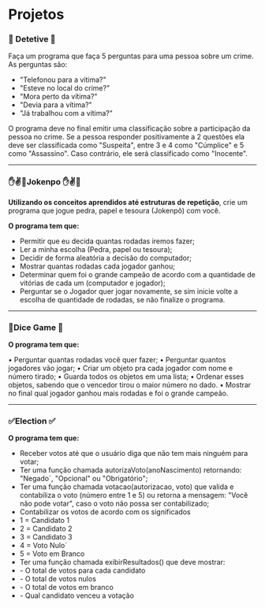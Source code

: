 # Projetos

### :cop: Detetive :cop:

Faça um programa que faça 5 perguntas para uma pessoa sobre um crime. As perguntas são:

- "Telefonou para a vítima?"
- "Esteve no local do crime?"
- "Mora perto da vítima?"
- "Devia para a vítima?"
- "Já trabalhou com a vítima?" 

O programa deve no final emitir uma classificação sobre a participação da pessoa no crime. Se a pessoa responder positivamente a 2 questões ela deve ser classificada como "Suspeita", entre 3 e 4 como "Cúmplice" e 5 como "Assassino". Caso contrário, ele será classificado como "Inocente".

----

### :hand::v::punch:Jokenpo :hand::v::punch:

**Utilizando os conceitos aprendidos até estruturas de repetição**, crie um programa que jogue pedra, papel
e tesoura (Jokenpô) com você.

**O programa tem que:**

- Permitir que eu decida quantas rodadas iremos fazer;
- Ler a minha escolha (Pedra, papel ou tesoura);
- Decidir de forma aleatória a decisão do computador;
- Mostrar quantas rodadas cada jogador ganhou;
- Determinar quem foi o grande campeão de acordo com a quantidade de vitórias de cada
  um (computador e jogador);
- Perguntar se o Jogador quer jogar novamente, se sim inicie volte a escolha de
  quantidade de rodadas, se não finalize o programa.

-------

### :game_die:Dice Game :game_die:

**O programa tem que:**

• Perguntar quantas rodadas você quer fazer;
• Perguntar quantos jogadores vão jogar; 
• Criar um objeto pra cada jogador com nome e número tirado;
• Guarda todos os objetos em uma lista;
• Ordenar esses objetos, sabendo que o vencedor tirou o maior número
no dado.
• Mostrar no final qual jogador ganhou mais rodadas e foi o grande
campeão.

------

### :white_check_mark:Election :white_check_mark:

**O programa tem que:**

- Receber votos até que o usuário diga que não tem mais ninguém para votar; 
- Ter uma função chamada autorizaVoto(anoNascimento) retornando: "Negado`, "Opcional" ou "Obrigatório"; 
- Ter uma função chamada votacao(autorizacao, voto) que valida e contabiliza o voto (número entre 1 e 5) ou retorna a mensagem: "Você não pode votar", caso o voto não possa ser contabilizado; 
- Contabilizar os votos de acordo com os significados 
- 1 = Candidato 1
- 2 = Candidato 2
- 3 = Candidato 3
- 4 = Voto Nulo`
- 5 = Voto em Branco
- Ter uma função chamada exibirResultados() que deve mostrar:
-  \- O total de votos para cada candidato 
-  \- O total de votos nulos
-  \- O total de votos em branco
-  \- Qual candidato venceu a votação